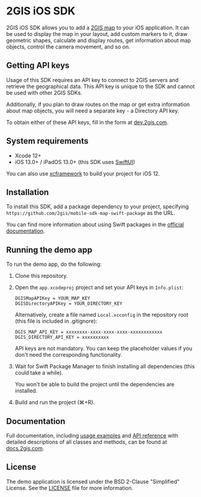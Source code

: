 # 2GIS iOS SDK

2GIS iOS SDK allows you to add a [2GIS map](https://2gis.ae/) to your iOS application. It can be used to display the map in your layout, add custom markers to it, draw geometric shapes, calculate and display routes, get information about map objects, control the camera movement, and so on.

## Getting API keys

Usage of this SDK requires an API key to connect to 2GIS servers and retrieve the geographical data. This API key is unique to the SDK and cannot be used with other 2GIS SDKs.

Additionally, if you plan to draw routes on the map or get extra information about map objects, you will need a separate key - a Directory API key.

To obtain either of these API keys, fill in the form at [dev.2gis.com](https://dev.2gis.com/order/).

## System requirements

- Xcode 12+
- iOS 13.0+ / iPadOS 13.0+ (this SDK uses [SwiftUI](https://developer.apple.com/documentation/swiftui))

You can also use [xcframework](https://github.com/2gis/mobile-sdk-map-swift-package/blob/master/Package.swift) to build your project for iOS 12.

## Installation

To install this SDK, add a package dependency to your project, specifying `https://github.com/2gis/mobile-sdk-map-swift-package` as the URL.

You can find more information about using Swift packages in the [official documentation]((https://developer.apple.com/documentation/swift_packages/adding_package_dependencies_to_your_app)).

## Running the demo app

To run the demo app, do the following:

1. Clone this repository.
2. Open the `app.xcodeproj` project and set your API keys in `Info.plist`:

   ```
   DGISMapAPIKey = YOUR_MAP_KEY
   DGISDirectoryAPIKey = YOUR_DIRECTORY_KEY
   ```

   Alternatively, create a file named `Local.xcconfig` in the repository root (this file is included in .gitignore):

   ```
   DGIS_MAP_API_KEY = xxxxxxxx-xxxx-xxxx-xxxx-xxxxxxxxxxxx
   DGIS_DIRECTORY_API_KEY = xxxxxxxxxx
   ```

   API keys are not mandatory. You can keep the placeholder values if you don't need the corresponding functionality.

3. Wait for Swift Package Manager to finish installing all dependencies (this could take a while).

   You won't be able to build the project until the dependencies are installed.

4. Build and run the project (⌘+R).

## Documentation

Full documentation, including [usage examples](https://docs.2gis.com/en/ios/sdk/examples) and [API reference](https://docs.2gis.com/en/ios/sdk/reference/Container) with detailed descriptions of all classes and methods, can be found at [docs.2gis.com](https://docs.2gis.com/en/ios/sdk/overview).

## License

The demo application is licensed under the BSD 2-Clause "Simplified" License. See the [LICENSE](https://github.com/2gis/native-sdk-ios-demo/blob/master/LICENSE) file for more information.
